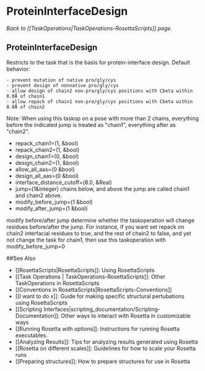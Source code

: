 # ProteinInterfaceDesign
*Back to [[TaskOperations|TaskOperations-RosettaScripts]] page.*
## ProteinInterfaceDesign

Restricts to the task that is the basis for protein-interface design. Default behavior:

    - prevent mutation of native pro/gly/cys
    - prevent design of nonnative pro/gly/cys
    - allow design of chain2 non-pro/gly/cys positions with Cbeta within 8.0Å of chain1
    - allow repack of chain1 non-pro/gly/cys positions with Cbeta within 8.0Å of chain2

Note: When using this taskop on a pose with more than 2 chains, everything before the indicated jump is treated as "chain1", everything after as "chain2".

-   repack\_chain1=(1, &bool)
-   repack\_chain2=(1, &bool)
-   design\_chain1=(0, &bool)
-   design\_chain2=(1, &bool)
-   allow\_all\_aas=(0 &bool)
-   design\_all\_aas=(0 &bool)
-   interface\_distance\_cutoff=(8.0, &Real)
-   jump=(1&integer) chains below, and above the jump are called chain1 and chain2 above.
-   modify\_before\_jump=(1 &bool)
-   modify\_after\_jump=(1 &bool)

modify before/after jump determine whether the taskoperation will change residues before/after the jump. For instance, if you want set repack on chain2 interfacial residues to true, and the rest of chain2 to false, and yet not change the task for chain1, then use this taskoperation with modify\_before\_jump=0

##See Also

* [[RosettaScripts|RosettaScripts]]: Using RosettaScripts
* [[Task Operations | TaskOperations-RosettaScripts]]: Other TaskOperations in RosettaScripts
* [[Conventions in RosettaScripts|RosettaScripts-Conventions]]
* [[I want to do x]]: Guide for making specific structural pertubations using RosettaScripts
* [[Scripting Interfaces|scripting_documentation/Scripting-Documentation]]: Other ways to interact with Rosetta in customizable ways
* [[Running Rosetta with options]]: Instructions for running Rosetta executables.
* [[Analyzing Results]]: Tips for analyzing results generated using Rosetta
* [[Rosetta on different scales]]: Guidelines for how to scale your Rosetta runs
* [[Preparing structures]]: How to prepare structures for use in Rosetta